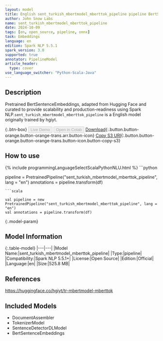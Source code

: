 ```yaml
---
layout: model
title: English sent_turkish_mbertmodel_mberttok_pipeline pipeline BertSentenceEmbeddings from hgiyt
author: John Snow Labs
name: sent_turkish_mbertmodel_mberttok_pipeline
date: 2024-10-09
tags: [en, open_source, pipeline, onnx]
task: Embeddings
language: en
edition: Spark NLP 5.5.1
spark_version: 3.0
supported: true
annotator: PipelineModel
article_header:
  type: cover
use_language_switcher: "Python-Scala-Java"
---
```


## Description

Pretrained BertSentenceEmbeddings, adapted from Hugging Face and curated to provide scalability and production-readiness using Spark NLP.`sent_turkish_mbertmodel_mberttok_pipeline` is a English model originally trained by hgiyt.

{:.btn-box}
<button class="button button-orange" disabled>Live Demo</button>
<button class="button button-orange" disabled>Open in Colab</button>
[Download](https://s3.amazonaws.com/auxdata.johnsnowlabs.com/public/models/sent_turkish_mbertmodel_mberttok_pipeline_en_5.5.1_3.0_1728475799036.zip){:.button.button-orange.button-orange-trans.arr.button-icon}
[Copy S3 URI](s3://auxdata.johnsnowlabs.com/public/models/sent_turkish_mbertmodel_mberttok_pipeline_en_5.5.1_3.0_1728475799036.zip){:.button.button-orange.button-orange-trans.button-icon.button-copy-s3}

## How to use



<div class="tabs-box" markdown="1">
{% include programmingLanguageSelectScalaPythonNLU.html %}
```python

pipeline = PretrainedPipeline("sent_turkish_mbertmodel_mberttok_pipeline", lang = "en")
annotations =  pipeline.transform(df)   

```
```scala

val pipeline = new PretrainedPipeline("sent_turkish_mbertmodel_mberttok_pipeline", lang = "en")
val annotations = pipeline.transform(df)

```
</div>

{:.model-param}
## Model Information

{:.table-model}
|---|---|
|Model Name:|sent_turkish_mbertmodel_mberttok_pipeline|
|Type:|pipeline|
|Compatibility:|Spark NLP 5.5.1+|
|License:|Open Source|
|Edition:|Official|
|Language:|en|
|Size:|525.8 MB|

## References

https://huggingface.co/hgiyt/tr-mbertmodel-mberttok

## Included Models

- DocumentAssembler
- TokenizerModel
- SentenceDetectorDLModel
- BertSentenceEmbeddings